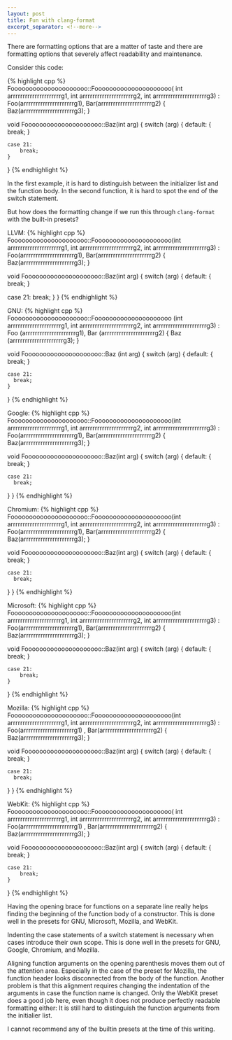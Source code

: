 ```yaml
---
layout: post
title: Fun with clang-format
excerpt_separator: <!--more-->
---
```


There are formatting options that are a matter of taste and there are
formatting options that severely affect readability and maintenance.
<!--more-->
Consider this code:

{% highlight cpp %}
Fooooooooooooooooooooo::Fooooooooooooooooooooo(
    int arrrrrrrrrrrrrrrrrrrrrg1,
    int arrrrrrrrrrrrrrrrrrrrrg2,
    int arrrrrrrrrrrrrrrrrrrrrg3) :
    Foo(arrrrrrrrrrrrrrrrrrrrrg1),
    Bar(arrrrrrrrrrrrrrrrrrrrrg2) {
    Baz(arrrrrrrrrrrrrrrrrrrrrg3);
}

void Fooooooooooooooooooooo::Baz(int arg) {
    switch (arg) {
    default: {
        break;
    }

    case 21:
        break;
    }
}
{% endhighlight %}

In the first example, it is hard to distinguish between the initializer list
and the function body. In the second function, it is hard to spot the end of
the switch statement.

But how does the formatting change if we run this through `clang-format` with
the built-in presets?

LLVM:
{% highlight cpp %}
Fooooooooooooooooooooo::Fooooooooooooooooooooo(int arrrrrrrrrrrrrrrrrrrrrg1,
                                               int arrrrrrrrrrrrrrrrrrrrrg2,
                                               int arrrrrrrrrrrrrrrrrrrrrg3)
    : Foo(arrrrrrrrrrrrrrrrrrrrrg1), Bar(arrrrrrrrrrrrrrrrrrrrrg2) {
  Baz(arrrrrrrrrrrrrrrrrrrrrg3);
}

void Fooooooooooooooooooooo::Baz(int arg) {
  switch (arg) {
  default: {
    break;
  }

  case 21:
    break;
  }
}
{% endhighlight %}

GNU:
{% highlight cpp %}
Fooooooooooooooooooooo::Fooooooooooooooooooooo (int arrrrrrrrrrrrrrrrrrrrrg1,
                                                int arrrrrrrrrrrrrrrrrrrrrg2,
                                                int arrrrrrrrrrrrrrrrrrrrrg3)
    : Foo (arrrrrrrrrrrrrrrrrrrrrg1), Bar (arrrrrrrrrrrrrrrrrrrrrg2)
{
  Baz (arrrrrrrrrrrrrrrrrrrrrg3);
}

void
Fooooooooooooooooooooo::Baz (int arg)
{
  switch (arg)
    {
    default:
      {
        break;
      }

    case 21:
      break;
    }
}
{% endhighlight %}

Google:
{% highlight cpp %}
Fooooooooooooooooooooo::Fooooooooooooooooooooo(int arrrrrrrrrrrrrrrrrrrrrg1,
                                               int arrrrrrrrrrrrrrrrrrrrrg2,
                                               int arrrrrrrrrrrrrrrrrrrrrg3)
    : Foo(arrrrrrrrrrrrrrrrrrrrrg1), Bar(arrrrrrrrrrrrrrrrrrrrrg2) {
  Baz(arrrrrrrrrrrrrrrrrrrrrg3);
}

void Fooooooooooooooooooooo::Baz(int arg) {
  switch (arg) {
    default: {
      break;
    }

    case 21:
      break;
  }
}
{% endhighlight %}

Chromium:
{% highlight cpp %}
Fooooooooooooooooooooo::Fooooooooooooooooooooo(int arrrrrrrrrrrrrrrrrrrrrg1,
                                               int arrrrrrrrrrrrrrrrrrrrrg2,
                                               int arrrrrrrrrrrrrrrrrrrrrg3)
    : Foo(arrrrrrrrrrrrrrrrrrrrrg1), Bar(arrrrrrrrrrrrrrrrrrrrrg2) {
  Baz(arrrrrrrrrrrrrrrrrrrrrg3);
}

void Fooooooooooooooooooooo::Baz(int arg) {
  switch (arg) {
    default: {
      break;
    }

    case 21:
      break;
  }
}
{% endhighlight %}

Microsoft:
{% highlight cpp %}
Fooooooooooooooooooooo::Fooooooooooooooooooooo(int arrrrrrrrrrrrrrrrrrrrrg1, int arrrrrrrrrrrrrrrrrrrrrg2,
                                               int arrrrrrrrrrrrrrrrrrrrrg3)
    : Foo(arrrrrrrrrrrrrrrrrrrrrg1), Bar(arrrrrrrrrrrrrrrrrrrrrg2)
{
    Baz(arrrrrrrrrrrrrrrrrrrrrg3);
}

void Fooooooooooooooooooooo::Baz(int arg)
{
    switch (arg)
    {
    default: {
        break;
    }

    case 21:
        break;
    }
}
{% endhighlight %}

Mozilla:
{% highlight cpp %}
Fooooooooooooooooooooo::Fooooooooooooooooooooo(int arrrrrrrrrrrrrrrrrrrrrg1,
                                               int arrrrrrrrrrrrrrrrrrrrrg2,
                                               int arrrrrrrrrrrrrrrrrrrrrg3)
  : Foo(arrrrrrrrrrrrrrrrrrrrrg1)
  , Bar(arrrrrrrrrrrrrrrrrrrrrg2)
{
  Baz(arrrrrrrrrrrrrrrrrrrrrg3);
}

void
Fooooooooooooooooooooo::Baz(int arg)
{
  switch (arg) {
    default: {
      break;
    }

    case 21:
      break;
  }
}
{% endhighlight %}

WebKit:
{% highlight cpp %}
Fooooooooooooooooooooo::Fooooooooooooooooooooo(
    int arrrrrrrrrrrrrrrrrrrrrg1,
    int arrrrrrrrrrrrrrrrrrrrrg2,
    int arrrrrrrrrrrrrrrrrrrrrg3)
    : Foo(arrrrrrrrrrrrrrrrrrrrrg1)
    , Bar(arrrrrrrrrrrrrrrrrrrrrg2)
{
    Baz(arrrrrrrrrrrrrrrrrrrrrg3);
}

void Fooooooooooooooooooooo::Baz(int arg)
{
    switch (arg) {
    default: {
        break;
    }

    case 21:
        break;
    }
}
{% endhighlight %}

Having the opening brace for functions on a separate line really helps finding
the beginning of the function body of a constructor.
This is done well in the presets for GNU, Microsoft, Mozilla, and WebKit.

Indenting the case statements of a switch statement is necessary when cases
introduce their own scope. This is done well in the presets for GNU, Google,
Chromium, and Mozilla.

Aligning function arguments on the opening parenthesis moves them out of the
attention area. Especially in the case of the preset for Mozilla, the function
header looks disconnected from the body of the function. Another problem is
that this alignment requires changing the indentation of the arguments in case
the function name is changed. Only the WebKit preset does a good job here, even
though it does not produce perfectly readable formatting either: It is still hard
to distinguish the function arguments from the initialier list.

I cannot recommend any of the builtin presets at the time of this writing.
